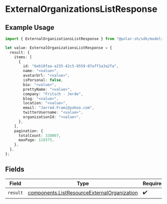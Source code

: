 # ExternalOrganizationsListResponse

## Example Usage

```typescript
import { ExternalOrganizationsListResponse } from "@polar-sh/sdk/models/operations";

let value: ExternalOrganizationsListResponse = {
  result: {
    items: [
      {
        id: "6eb10faa-a235-42c5-9559-07aff1a3a2fa",
        name: "<value>",
        avatarUrl: "<value>",
        isPersonal: false,
        bio: "<value>",
        prettyName: "<value>",
        company: "Fritsch - Jerde",
        blog: "<value>",
        location: "<value>",
        email: "Jarred.Frami@yahoo.com",
        twitterUsername: "<value>",
        organizationId: "<value>",
      },
    ],
    pagination: {
      totalCount: 338007,
      maxPage: 110375,
    },
  },
};
```

## Fields

| Field                                                                                                      | Type                                                                                                       | Required                                                                                                   | Description                                                                                                |
| ---------------------------------------------------------------------------------------------------------- | ---------------------------------------------------------------------------------------------------------- | ---------------------------------------------------------------------------------------------------------- | ---------------------------------------------------------------------------------------------------------- |
| `result`                                                                                                   | [components.ListResourceExternalOrganization](../../models/components/listresourceexternalorganization.md) | :heavy_check_mark:                                                                                         | N/A                                                                                                        |